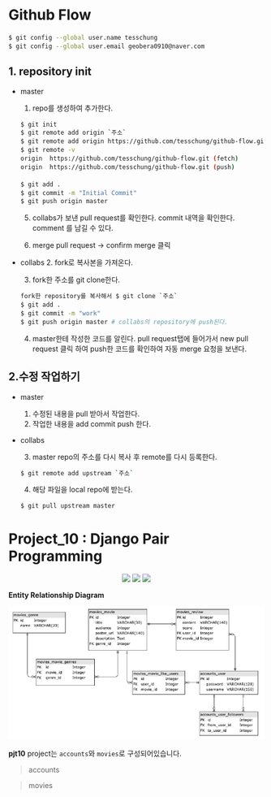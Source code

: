 # Github Flow

```bash
$ git config --global user.name tesschung
$ git config --global user.email geobera0910@naver.com
```



## 1. repository init

- master
  1. repo를 생성하여 추가한다.

   ```bash
   $ git init
   $ git remote add origin `주소`
   $ git remote add origin https://github.com/tesschung/github-flow.git
   $ git remote -v
   origin  https://github.com/tesschung/github-flow.git (fetch)
   origin  https://github.com/tesschung/github-flow.git (push)
   
   $ git add .
   $ git commit -m "Initial Commit"
   $ git push origin master
   ```

  5. collabs가 보낸 pull request를 확인한다.
      commit 내역을 확인한다.
      comment 를 남길 수 있다.

  
  6. merge pull request -> confirm merge 클릭
  
  

- collabs
  2. fork로 복사본을 가져온다.

  3. fork한 주소를 git clone한다.

  ```bash
  fork한 repository를 복사해서 $ git clone `주소`
  $ git add .
  $ git commit -m "work"
  $ git push origin master # collabs의 repository에 push된다.
  ```

  4. master한테 작성한 코드를 알린다.
      pull request탭에 들어가서
      new pull request 클릭 하여 push한 코드를 확인하여 자동 merge 요청을 보낸다.



## 2.수정 작업하기

- master
  1. 수정된 내용을 pull 받아서 작업한다.
  2. 작업한 내용을 add commit push 한다.

- collabs 

  3. master repo의 주소를 다시 복사 후 remote를 다시 등록한다.
  ```bash
  $ git remote add upstream `주소`
  ```
  4. 해당 파일을 local repo에 받는다.

  ```bash
  $ git pull upstream master
  ```




# **Project_10** : Django Pair Programming

<p align="center">
  <img src="http://img.shields.io/:license-IndongAndSeungwon-green.svg"/>
  <img src="https://img.shields.io/badge/platform-django-purple.svg"/>
  <img src="https://img.shields.io/badge/language-python-brightgreen.svg"/>
</p>



**Entity Relationship Diagram**

![1574238911514](README.assets/1574238911514.png)

**pjt10** project는 `accounts`와 `movies`로 구성되어있습니다.

> accounts











> movies











